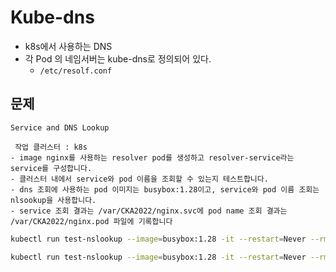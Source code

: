 # Kube-dns

- k8s에서 사용하는 DNS
- 각 Pod 의 네임서버는 kube-dns로 정의되어 있다.
  - `/etc/resolf.conf`

## 문제

`Service and DNS Lookup`

```
 작업 클러스터 : k8s
- image nginx를 사용하는 resolver pod를 생성하고 resolver-service라는 service를 구성합니다.
- 클러스터 내에서 service와 pod 이름을 조회할 수 있는지 테스트합니다.
- dns 조회에 사용하는 pod 이미지는 busybox:1.28이고, service와 pod 이름 조회는 nlsookup을 사용합니다.
- service 조회 결과는 /var/CKA2022/nginx.svc에 pod name 조회 결과는 /var/CKA2022/nginx.pod 파일에 기록합니다
```

```bash
kubectl run test-nslookup --image=busybox:1.28 -it --restart=Never --rm -- nslookup nginx-resolver-service > /var/CKA2022/nginx.svc

kubectl run test-nslookup --image=busybox:1.28 -it --restart=Never --rm -- nslookup nginx-resolver-service.default.pod.cluster.local > /var/CKA2022/nginx.pod
```